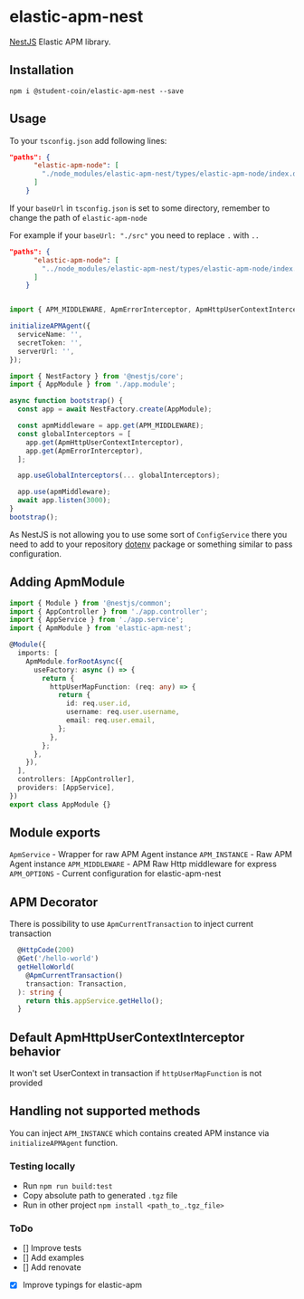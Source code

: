 # elastic-apm-nest
[NestJS](https://github.com/nestjs/nest) Elastic APM library.

## Installation
`npm i @student-coin/elastic-apm-nest --save`

## Usage
To your `tsconfig.json` add following lines:
```json
"paths": {
      "elastic-apm-node": [
        "./node_modules/elastic-apm-nest/types/elastic-apm-node/index.d.ts"
      ]
    }
```

If your `baseUrl` in `tsconfig.json` is set to some directory, remember to change the path of `elastic-apm-node` 

For example if your `baseUrl: "./src"` you need to replace `.` with `..`
```json
"paths": {
      "elastic-apm-node": [
        "../node_modules/elastic-apm-nest/types/elastic-apm-node/index.d.ts"
      ]
    }
```

```typescript

import { APM_MIDDLEWARE, ApmErrorInterceptor, ApmHttpUserContextInterceptor, initializeAPMAgent } from 'elastic-apm-nest';

initializeAPMAgent({
  serviceName: '',
  secretToken: '',
  serverUrl: '',
});

import { NestFactory } from '@nestjs/core';
import { AppModule } from './app.module';

async function bootstrap() {
  const app = await NestFactory.create(AppModule);

  const apmMiddleware = app.get(APM_MIDDLEWARE);
  const globalInterceptors = [
    app.get(ApmHttpUserContextInterceptor),
    app.get(ApmErrorInterceptor),
  ];

  app.useGlobalInterceptors(... globalInterceptors);

  app.use(apmMiddleware);
  await app.listen(3000);
}
bootstrap();
```

As NestJS is not allowing you to use some sort of `ConfigService` there you need to add to your repository [dotenv](https://www.npmjs.com/package/dotenv) package or something similar to pass configuration.

## Adding ApmModule

```typescript
import { Module } from '@nestjs/common';
import { AppController } from './app.controller';
import { AppService } from './app.service';
import { ApmModule } from 'elastic-apm-nest';

@Module({
  imports: [
    ApmModule.forRootAsync({
      useFactory: async () => {
        return {
          httpUserMapFunction: (req: any) => {
            return {
              id: req.user.id,
              username: req.user.username,
              email: req.user.email,
            };
          },
        };
      },
    }),
  ],
  controllers: [AppController],
  providers: [AppService],
})
export class AppModule {}
```

## Module exports
`ApmService` - Wrapper for raw APM Agent instance
`APM_INSTANCE` - Raw APM Agent instance
`APM_MIDDLEWARE` - APM Raw Http middleware for express
`APM_OPTIONS` - Current configuration for elastic-apm-nest

## APM Decorator

There is possibility to use `ApmCurrentTransaction` to inject current transaction

```typescript
  @HttpCode(200)
  @Get('/hello-world')
  getHelloWorld(
    @ApmCurrentTransaction()
    transaction: Transaction,
  ): string {
    return this.appService.getHello();
  }
```

## Default ApmHttpUserContextInterceptor behavior
It won't set UserContext in transaction if `httpUserMapFunction` is not provided

## Handling not supported methods
You can inject `APM_INSTANCE` which contains created APM instance via `initializeAPMAgent` function.

### Testing locally
- Run `npm run build:test`
- Copy absolute path to generated `.tgz` file
- Run in other project `npm install <path_to_.tgz_file>`

### ToDo
- [] Improve tests
- [] Add examples
- [] Add renovate
- [x] Improve typings for elastic-apm

